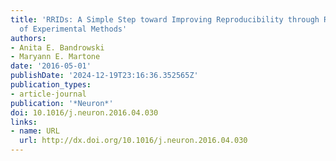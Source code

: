 ```yaml
---
title: 'RRIDs: A Simple Step toward Improving Reproducibility through Rigor and Transparency
  of Experimental Methods'
authors:
- Anita E. Bandrowski
- Maryann E. Martone
date: '2016-05-01'
publishDate: '2024-12-19T23:16:36.352565Z'
publication_types:
- article-journal
publication: '*Neuron*'
doi: 10.1016/j.neuron.2016.04.030
links:
- name: URL
  url: http://dx.doi.org/10.1016/j.neuron.2016.04.030
---
```

